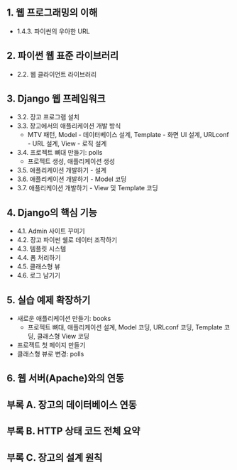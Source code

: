 ## 1. 웹 프로그래밍의 이해
* 1.4.3. 파이썬의 우아한 URL

## 2. 파이썬 웹 표준 라이브러리
* 2.2. 웹 클라이언트 라이브러리

## 3. Django 웹 프레임워크
* 3.2. 장고 프로그램 설치
* 3.3. 장고에서의 애플리케이션 개발 방식
	* MTV 패턴, Model - 데이터베이스 설계, Template - 화면 UI 설계, URLconf - URL 설계, View - 로직 설계
* 3.4. 프로젝트 뼈대 만들기: polls
	* 프로젝트 생성, 애플리케이션 생성
* 3.5. 애플리케이션 개발하기 - 설계
* 3.6. 애플리케이션 개발하기 - Model 코딩
* 3.7. 애플리케이션 개발하기 - View 및 Template 코딩

## 4. Django의 핵심 기능
* 4.1. Admin 사이트 꾸미기
* 4.2. 장고 파이썬 쉘로 데이터 조작하기
* 4.3. 템플릿 시스템
* 4.4. 폼 처리하기
* 4.5. 클래스형 뷰
* 4.6. 로그 남기기

## 5. 실습 예제 확장하기
* 새로운 애플리케이션 만들기: books
	* 프로젝트 뼈대, 애플리케이션 설계, Model 코딩, URLconf 코딩, Template 코딩, 클래스형 View 코딩
* 프로젝트 첫 페이지 만들기
* 클래스형 뷰로 변경: polls

## 6. 웹 서버(Apache)와의 연동

## 부록 A. 장고의 데이터베이스 연동

## 부록 B. HTTP 상태 코드 전체 요약

## 부록 C. 장고의 설계 원칙

